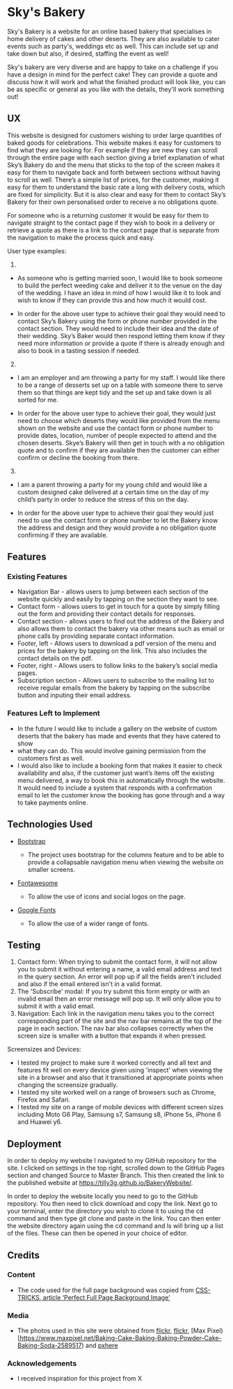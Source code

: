 # Sky's Bakery

Sky's Bakery is a website for an online based bakery that specialises in home delivery of cakes and other deserts. They are also available to cater events
such as party's, weddings etc as well. This can include set up and take down but also, if desired, staffing the event as well! 

Sky's bakery are very diverse and are happy to take on a challenge if you have a design in mind for the perfect cake! They can provide a quote and discuss 
how it will work and what the finished product will look like, you can be as specific or general as you like with the details, they'll work something out!

 
## UX
 
This website is designed for customers wishing to order large quantities of baked goods for celebrations. This website makes it easy for customers to find 
what they are looking for. For example if they are new they can scroll through the entire page with each section giving a brief explanation of what Sky’s 
Bakery do and the menu that sticks to the top of the screen makes it easy for them to navigate back and forth between sections without having to scroll as 
well. There’s a simple list of prices, for the customer, making it easy for them to understand the basic rate a long with delivery costs, which are fixed 
for simplicity. But it is also clear and easy for them to contact Sky’s Bakery for their own personalised order to receive a no obligations quote.

For someone who is a returning customer it would be easy for them to navigate straight to the contact page if they wish to book in a delivery or retrieve 
a quote as there is a link to the contact page that is separate from the navigation to make the process quick and easy.

User type examples:

1.
- As someone who is getting married soon, I would like to book someone to build the perfect weeding cake and deliver it to the venue on the day of the 
  wedding. I have an idea in mind of how I would like it to look and wish to know if they can provide this and how much it would cost.

- In order for the above user type to achieve their goal they would need to contact Sky’s Bakery using the form or phone number provided in the contact 
  section. They would need to include their idea and the date of their wedding. Sky’s Baker would then respond letting them know if they need more 
  information or provide a quote if there is already enough and also to book in a tasting session if needed.

2.
- I am an employer and am throwing a party for my staff. I would like there to be a range of desserts set up on a table with someone there to serve them 
  so that things are kept tidy and the set up and take down is all sorted for me. 

- In order for the above user type to achieve their goal, they would just need to choose which deserts they would like provided from the menu shown on the 
  website and use the contact form or phone number to provide dates, location, number of people expected to attend and the chosen deserts. Skye’s Bakery 
  will then get in touch with a no obligation quote and to confirm if they are available then the customer can either confirm or decline the booking from 
  there.

3.
- I am a parent throwing a party for my young child and would like a custom designed cake delivered at a certain time on the day of my child’s party in 
  order to reduce the stress of this on the day.

- In order for the above user type to achieve their goal they would just need to use the contact form or phone number to let the Bakery know the address 
  and design and they would provide a no obligation quote confirming if they are available. 


## Features
 
### Existing Features
- Navigation Bar - allows users to jump between each section of the website quickly and easily by tapping on the section they want to see. 
- Contact form - allows users to get in touch for a quote by simply filling out the form and providing their contact details for responses.
- Contact section - allows users to find out the address of the Bakery and also allows them to contact the bakery via other means such as email or phone 
  calls by providing separate contact information.
- Footer, left - Allows users to download a pdf version of the menu and prices for the bakery by tapping on the link. This also includes the contact 
  details on the pdf.
- Footer, right - Allows users to follow links to the bakery’s social media pages.
- Subscription section - Allows users to subscribe to the mailing list to receive regular emails from the bakery by tapping on the subscribe button and 
  inputing their email address.

### Features Left to Implement
- In the future I would like to include a gallery on the website of custom deserts that the bakery has made and events that they have catered to show 
- what they can do. This would involve gaining permission from the customers first as well.
- I would also like to include a booking form that makes it easier to check availability and also, if the customer just want’s items off the existing 
  menu delivered, a way to book this in automatically through the website. It would need to include a system that responds with a confirmation email to 
  let the customer know the booking has gone through and a way to take payments online.


## Technologies Used

- [Bootstrap](https://getbootstrap.com/)
    - The project uses bootstrap for the columns feature and to be able to provide a collapsable navigation menu when viewing the website on smaller 
      screens.

- [Fontawesome](https://fontawesome.com/)
    - To allow the use of icons and social logos on the page.

- [Google Fonts](https://fonts.google.com)
    - To allow the use of a wider range of fonts.


## Testing


1. Contact form: 
    When trying to submit the contact form, it will not allow you to submit it without entering a name, a valid email address and text in the query
    section. An error will pop up if all the fields aren't included and also if the email entered isn't in a valid format.
2. The 'Subscribe' modal:
    If you try submit this form empty or with an invalid email then an error message will pop up. It will only allow you to submit it with a valid email.
3. Navigation:
    Each link in the navigation menu takes you to the correct corresponding part of the site and the nav bar remains at the top of the page in each 
    section. The nav bar also collapses correctly when the screen size is smaller with a button that expands it when pressed.

Screensizes and Devices:
- I tested my project to make sure it worked correctly and all text and features fit well on every device given using 'inspect' when viewing the site
  in a browser and also that it transitioned at appropriate points when changing the screensize gradually.
- I tested my site worked well on a range of browsers such as Chrome, Firefox and Safari.
- I tested my site on a range of mobile devices with different screen sizes including Moto G6 Play, Samsung s7, Samsung s8, iPhone 5s, iPhone 6 and Huawei
  y6.


## Deployment

In order to deploy my website I navigated to my GitHub repository for the site. I clicked on settings in the top right, scrolled down to the GitHub Pages 
section and changed Source to Master Branch. This then created the link to the published website at https://tilly3g.github.io/BakeryWebsite/.


In order to deploy the website locally you need to go to the GitHub repository. You then need to click download and copy the link. Next go to your 
terminal, enter the directory you wish to clone it to using the cd command and then type git clone and paste in the link. You can then enter the website
directory again using the cd command and ls will bring up a list of the files. These can then be opened in your choice of editor.

## Credits

### Content
- The code used for the full page background was copied from [CSS-TRICKS, article ‘Perfect Full Page Background Image'](https://css-tricks.com/perfect-full-page-background-image/)

### Media
- The photos used in this site were obtained from [flickr](https://www.flickr.com/photos/30478819@N08/31204647918), [flickr](https://www.flickr.com/photos/kjgarbutt/5646267965), 
  [Max Pixel)[https://www.maxpixel.net/Baking-Cake-Baking-Baking-Powder-Cake-Baking-Soda-2589517) and [pxhere](https://pxhere.com/en/photo/708098)

### Acknowledgements

- I received inspiration for this project from X
